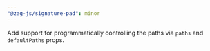 ```yaml
---
"@zag-js/signature-pad": minor
---
```


Add support for programmatically controlling the paths via `paths` and `defaultPaths` props.

